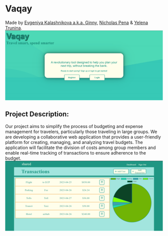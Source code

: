 # Vaqay
Made by [Evgeniya Kalashnikova a.k.a. Ginny](https://github.com/Nick-Pena), [Nicholas Pena](https://github.com/Nick-Pena) & [Yelena Trunina](https://github.com/ytrunina).
![screenshot](/vaqay/landing.png)
<!-- ![Alt Text](Vaqay/vaqay/landing.png) -->
## Project Description:
Our project aims to simplify the process of budgeting and expense management for travelers, particularly those traveling in large groups. We are developing a collaborative web application that provides a user-friendly platform for creating, managing, and analyzing travel budgets. The application will facilitate the division of costs among group members and enable real-time tracking of transactions to ensure adherence to the budget.
![screenshot](/vaqay/shared.png)

